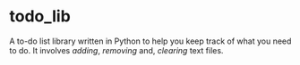 # todo_lib
A to-do list library written in Python to help you keep track of what you need to do.
It involves *adding*, *removing* and, *clearing* text files.
